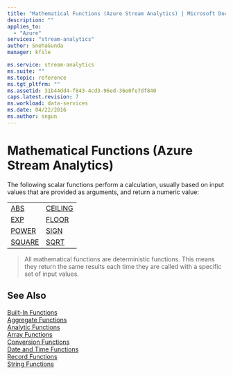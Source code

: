 ```yaml
---
title: "Mathematical Functions (Azure Stream Analytics) | Microsoft Docs"
description: ""
applies_to: 
  - "Azure"
services: "stream-analytics"
author: SnehaGunda
manager: kfile

ms.service: stream-analytics
ms.suite: ""
ms.topic: reference
ms.tgt_pltfrm: ""   
ms.assetid: 31b44dd4-f843-4cd3-96ed-36e0fe7df840
caps.latest.revision: 7
ms.workload: data-services
ms.date: 04/22/2016
ms.author: sngun
---
```

# Mathematical Functions (Azure Stream Analytics)
  The following scalar functions perform a calculation, usually based on input values that are provided as arguments, and return a numeric value:  
  
|||  
|-|-|  
|[ABS](abs-azure-stream-analytics.md)|[CEILING](ceiling-azure-stream-analytics.md)|  
|[EXP](exp-azure-stream-analytics.md)|[FLOOR](floor-azure-stream-analytics.md)|  
|[POWER](power-azure-stream-analytics.md)|[SIGN](sign-azure-stream-analytics.md)|  
|[SQUARE](square-azure-stream-analytics.md)|[SQRT](sqrt-azure-stream-analytics.md)|  
  
> All mathematical functions are deterministic functions. This means they return the same results each time they are called with a specific set of input values.  
  
## See Also  
 [Built-In Functions](built-in-functions-azure-stream-analytics.md)   
 [Aggregate Functions](aggregate-functions-azure-stream-analytics.md)   
 [Analytic Functions](analytic-functions-azure-stream-analytics.md)   
 [Array Functions](array-functions-stream-analytics.md)   
 [Conversion Functions](conversion-functions-azure-stream-analytics.md)   
 [Date and Time Functions](date-and-time-functions-azure-stream-analytics.md)   
 [Record Functions](record-functions-azure-stream-analytics.md)   
 [String Functions](string-functions-azure-stream-analytics.md)  
  
  